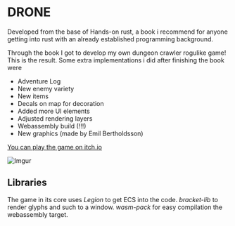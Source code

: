 # DRONE

Developed from the base of Hands-on rust, a book i recommend for anyone getting into rust with an already established programming background.

Through the book I got to develop my own dungeon crawler rogulike game! This is the result. Some extra implementations i did after finishing the book were
- Adventure Log
- New enemy variety 
- New items
- Decals on map for decoration
- Added more UI elements
- Adjusted rendering layers
- Webassembly build (!!!)
- New graphics (made by Emil Bertholdsson)

[You can play the game on itch.io](https://davidstyrbjorn.itch.io/drone) 

![Imgur](https://i.imgur.com/VApinXC.png)

## Libraries
The game in its core uses *Legion* to get ECS into the code. *bracket-lib* to render glyphs and such to a window. *wasm-pack* for easy compilation the webassembly target. 
